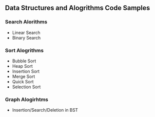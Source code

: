 ## Data Structures and Alogrithms Code Samples


### Search Alorithms
* Linear Search
* Binary Search

### Sort Alogrithms
* Bubble Sort
* Heap Sort
* Insertion Sort
* Merge Sort
* Quick Sort
* Selection Sort

### Graph Alogirhtms
* Insertion/Search/Deletion in BST